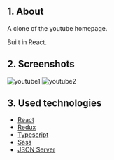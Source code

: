 ## 1. About

A clone of the youtube homepage.

Built in React.

## 2. Screenshots
![youtube1](https://github.com/papeiron/react-youtube-homepage-clone/assets/151983680/4e4ae93d-0d4c-4e38-aae4-ca4972589c23)
![youtube2](https://github.com/papeiron/react-youtube-homepage-clone/assets/151983680/de9ef8fb-c1c2-4558-a41a-ca17262dd2d8)


## 3. Used technologies
- [React](https://reactjs.org/)
- [Redux](https://redux.js.org/)
- [Typescript](https://www.typescriptlang.org/)
- [Sass](https://sass-lang.com/)
- [JSON Server](https://github.com/typicode/json-server)
